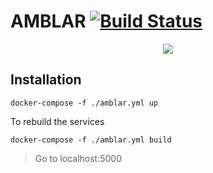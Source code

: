 # AMBLAR  [![Build Status](https://travis-ci.com/mgautam98/amblar.svg?branch=master)](https://travis-ci.com/mgautam98/amblar)

<p align="center">
  <img src="./AMBLAR.ico">
</p>

## Installation

```
docker-compose -f ./amblar.yml up
```

To rebuild the services  
```
docker-compose -f ./amblar.yml build
```

> Go to localhost:5000
